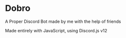 # Dobro

A Proper Discord Bot made by me with the help of friends

Made entirely with JavaScript, using Discord.js v12

